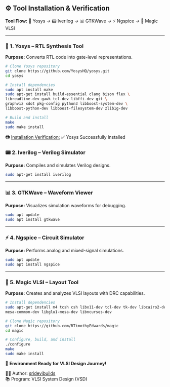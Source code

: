 ## ⚙️ Tool Installation & Verification

**Tool Flow:** 🧠 Yosys → 📟 Iverilog → 📊 GTKWave → ⚡ Ngspice → 🎨 Magic VLSI

---

### 🧠 1. Yosys – RTL Synthesis Tool
**Purpose:** Converts RTL code into gate-level representations.

```bash
# Clone Yosys repository
git clone https://github.com/YosysHQ/yosys.git
cd yosys 

# Install dependencies
sudo apt install make
sudo apt-get install build-essential clang bison flex \
libreadline-dev gawk tcl-dev libffi-dev git \
graphviz xdot pkg-config python3 libboost-system-dev \
libboost-python-dev libboost-filesystem-dev zlib1g-dev

# Build and install
make
sudo make install
```
📷 [Installation Verification:](https://github.com/sridevibuilds/ChipVSD/Week0/assests/yosysinstallation)
✅ Yosys Successfully Installed

### 📟 2. Iverilog – Verilog Simulator
**Purpose:** Compiles and simulates Verilog designs.

```bash
sudo apt-get install iverilog
```

---

### 📊 3. GTKWave – Waveform Viewer
**Purpose:** Visualizes simulation waveforms for debugging.

```bash
sudo apt update
sudo apt install gtkwave
```

---

### ⚡ 4. Ngspice – Circuit Simulator
**Purpose:** Performs analog and mixed-signal simulations.

```bash
sudo apt update
sudo apt install ngspice
```

---

### 🎨 5. Magic VLSI – Layout Tool
**Purpose:** Creates and analyzes VLSI layouts with DRC capabilities.

```bash
# Install dependencies
sudo apt-get install m4 tcsh csh libx11-dev tcl-dev tk-dev libcairo2-dev \
mesa-common-dev libglu1-mesa-dev libncurses-dev

# Clone Magic repository
git clone https://github.com/RTimothyEdwards/magic
cd magic

# Configure, build, and install
./configure
make
sudo make install
```

🚀 **Environment Ready for VLSI Design Journey!**
 
👨‍💻 Author: [sridevibuilds](https://github.com/sridevibuilds)  
📚 Program: VLSI System Design (VSD)

